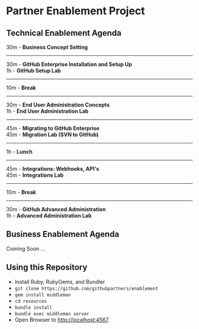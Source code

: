# Partner Enablement Project

## Technical Enablement Agenda  
30m - **Business Concept Setting**

---  
30m - **GitHub Enterprise Installation and Setup Up**  
1h - **GitHub Setup Lab**  

---
10m - **Break**

---
30m - **End User Administration Concepts**  
1h - **End User Administration Lab**

---
45m - **Migrating to GitHub Enterprise**  
45m - **Migration Lab (SVN to GitHub)**

---
1h - **Lunch**

---
45m - **Integrations: Webhooks, API's**  
45m - **Integrations Lab**  

---
10m - **Break**

---
30m - **GitHub Advanced Administration**  
1h - **Advanced Administration Lab**

## Business Enablement Agenda

Coming Soon ...

## Using this Repository
- Install Ruby, RubyGems, and Bundler
- `git clone https://github.com/githubpartners/enablement`
- `gem install middleman`
- `cd resources`
- `bundle install`
- `bundle exec middleman server`
- Open Browser to [http://localhost:4567](http://localhost:4567)
